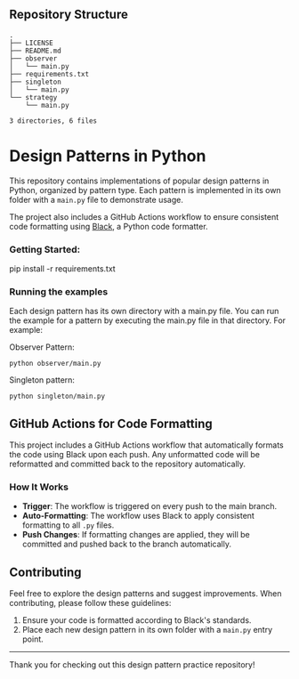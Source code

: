 ## Repository Structure
```plaintext
.
├── LICENSE
├── README.md
├── observer
│   └── main.py
├── requirements.txt
├── singleton
│   └── main.py
└── strategy
    └── main.py

3 directories, 6 files
```

# Design Patterns in Python

This repository contains implementations of popular design patterns in Python, organized by pattern type. Each pattern is implemented in its own folder with a `main.py` file to demonstrate usage.

The project also includes a GitHub Actions workflow to ensure consistent code formatting using [Black](https://github.com/psf/black), a Python code formatter.

### Getting Started:
   pip install -r requirements.txt

### Running the examples

Each design pattern has its own directory with a main.py file. You can run the example for a pattern by executing the main.py file in that directory. For example:

Observer Pattern:

    python observer/main.py

Singleton pattern:

    python singleton/main.py

## GitHub Actions for Code Formatting

This project includes a GitHub Actions workflow that automatically formats the code using Black upon each push. Any unformatted code will be reformatted and committed back to the repository automatically.

### How It Works

- **Trigger**: The workflow is triggered on every push to the main branch.
- **Auto-Formatting**: The workflow uses Black to apply consistent formatting to all `.py` files.
- **Push Changes**: If formatting changes are applied, they will be committed and pushed back to the branch automatically.

## Contributing

Feel free to explore the design patterns and suggest improvements. When contributing, please follow these guidelines:

1. Ensure your code is formatted according to Black's standards.
2. Place each new design pattern in its own folder with a `main.py` entry point.

---

Thank you for checking out this design pattern practice repository!

